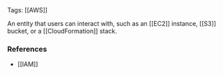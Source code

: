 
Tags: [[AWS]]

An entity that users can interact with, such as an [[EC2]] instance, [[S3]] bucket, or a [[CloudFormation]] stack.


### References
- [[IAM]]

